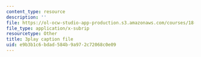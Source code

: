 ```yaml
---
content_type: resource
description: ''
file: https://ol-ocw-studio-app-production.s3.amazonaws.com/courses/18-065-matrix-methods-in-data-analysis-signal-processing-and-machine-learning-spring-2018/e9b3b1c6bdad584b9a972c72068c0e09_cxTmmasBiC8.vtt
file_type: application/x-subrip
resourcetype: Other
title: 3play caption file
uid: e9b3b1c6-bdad-584b-9a97-2c72068c0e09
---
```


